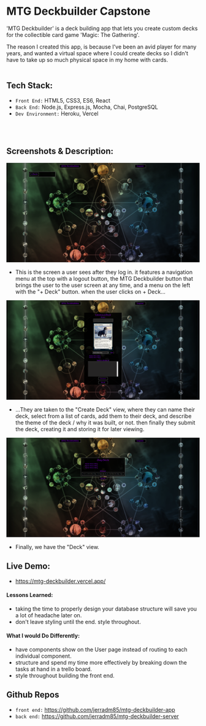 # MTG Deckbuilder Capstone

'MTG Deckbuilder' is a deck building app that lets you create custom decks for the collectible card game 'Magic: The Gathering'.

The reason I created this app, is because I've been an avid player for many years, and wanted a virtual space where I could create decks so I didn't have to take up so much physical space in my home with cards.
<br></br>
## Tech Stack:
-  `Front End:` HTML5, CSS3, ES6, React
-  `Back End:` Node.js, Express.js, Mocha, Chai, PostgreSQL
-  `Dev Environment:` Heroku, Vercel

<br></br>

## Screenshots & Description:

![image](/images/Screen1.png)
- This is the screen a user sees after they log in. it features a navigation menu at the top with a logout button, the MTG Deckbuilder button that brings the user to the user screen at any time, and a menu on the left with the "+ Deck" button. when the user clicks on + Deck...

![image](/images/Screen2.png)
- ...They are taken to the "Create Deck" view, where they can name their deck, select from a list of cards, add them to their deck, and describe the theme of the deck / why it was built, or not. then finally they submit the deck, creating it and storing it for later viewing.

![image](/images/Screen3.png)
- Finally, we have the "Deck" view. 

## Live Demo:

- https://mtg-deckbuilder.vercel.app/

#### Lessons Learned:
- taking the time to properly design your database structure will save you a lot of headache later on.
- don't leave styling until the end. style throughout.

  

#### What I would Do Differently:

- have components show on the User page instead of routing to each individual component.
- structure and spend my time more effectively by breaking down the tasks at hand in a trello board.
- style throughout building the front end.


## Github Repos

-  `front end:` https://github.com/jerradm85/mtg-deckbuilder-app
-  `back end:` https://github.com/jerradm85/mtg-deckbuilder-server
